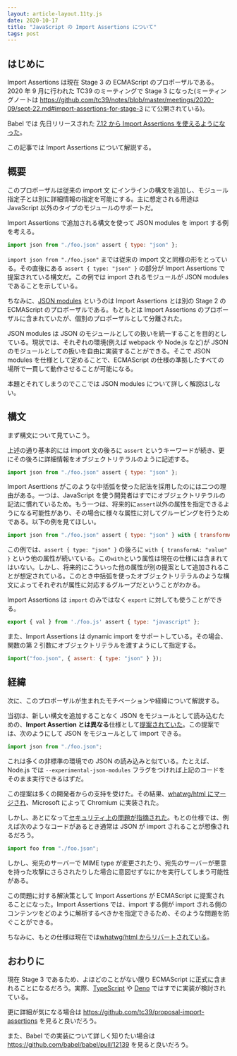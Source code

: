```yaml
---
layout: article-layout.11ty.js
date: 2020-10-17
title: "JavaScript の Import Assertions について"
tags: post
---
```


## はじめに

Import Assertions は現在 Stage 3 の ECMAScript のプロポーザルである。2020 年 9 月に行われた TC39 のミーティングで Stage 3 になった(ミーティングノートは https://github.com/tc39/notes/blob/master/meetings/2020-09/sept-22.md#import-assertions-for-stage-3 にて公開されている)。

Babel では 先日リリースされた [7.12 から Import Assertions を使えるようになった](https://babeljs.io/blog/2020/10/15/7.12.0#import-assertions-parsing-12139httpsgithubcombabelbabelpull12139)。

この記事では Import Assertions について解説する。

## 概要

このプロポーザルは従来の import 文 にインラインの構文を追加し、モジュール指定子とは別に詳細情報の指定を可能にする。主に想定される用途は JavaScript 以外のタイプのモジュールのサポートだ。

Import Assertions で追加される構文を使って JSON modules を import する例を考える。

```js
import json from "./foo.json" assert { type: "json" };
```

`import json from "./foo.json"` までは従来の import 文と同様の形をとっている。その直後にある `assert { type: "json" }` の部分が Import Assertions で提案されている構文だ。この例では import されるモジュールが JSON modules であることを示している。

ちなみに、[JSON modules](https://github.com/tc39/proposal-json-modules) というのは Import Assertions とは別の Stage 2 の ECMAScript のプロポーザルである。もともとは Import Assertions のプロポーザルに含まれていたが、個別のプロポーザルとして分離された。

JSON modules は JSON のモジュールとしての扱いを統一することを目的としている。現状では、それぞれの環境(例えば webpack や Node.js など)が JSON のモジュールとしての扱いを自由に実装することができる。そこで JSON modules を仕様として定めることで、ECMAScript の仕様の準拠したすべての場所で一貫して動作させることが可能になる。

本題とそれてしまうのでここでは JSON modules について詳しく解説はしない。

## 構文

まず構文について見ていこう。

上述の通り基本的には import 文の後ろに `assert` というキーワードが続き、更にその後ろに詳細情報をオブジェクトリテラルのように記述する。

```js
import json from "./foo.json" assert { type: "json" };
```

Import Aserttions がこのような中括弧を使った記法を採用したのには二つの理由がある。一つは、JavaScript を使う開発者はすでにオブジェクトリテラルの記法に慣れているため。もう一つは、将来的に`assert`以外の属性を指定できるようになる可能性があり、その場合に様々な属性に対してグルーピングを行うためである。以下の例を見てほしい。

```js
import json from "./foo.json" assert { type: "json" } with { transformA: "value" };
```

この例では、`assert { type: "json" }` の後ろに `with { transformA: "value" }` という他の属性が続いている。この`with`という属性は現在の仕様には含まれてはいない。しかし、将来的にこういった他の属性が別の提案として追加されることが想定されている。このとき中括弧を使ったオブジェクトリテラルのような構文によってそれぞれが属性に対応するグループだということがわかる。

Import Assertions は `import` のみではなく `export` に対しても使うことができる。

```js
export { val } from './foo.js' assert { type: "javascript" };
```

また、Import Assertions は dynamic import をサポートしている。その場合、関数の第 2 引数にオブジェクトリテラルを渡すようにして指定する。

```js
import("foo.json", { assert: { type: "json" } });
```

## 経緯

次に、このプロポーザルが生まれたモチベーションや経緯について解説する。

当初は、新しい構文を追加することなく JSON をモジュールとして読み込むための、**Import Assertion とは異なる**仕様として[提案されていた](https://github.com/w3c/webcomponents/issues/770)。この提案では、次のようにして JSON をモジュールとして import できる。

```js
import json from "./foo.json";
```

これは多くの非標準の環境での JSON の読み込みと似ている。たとえば、Node.js では `--experimental-json-modules` フラグをつければ上記のコードをそのまま実行できるはずだ。

この提案は多くの開発者からの支持を受けた。その結果、[whatwg/html にマージされ](https://github.com/whatwg/html/pull/4407)、Microsoft によって Chromium に実装された。

しかし、あとになって[セキュリティ上の問題が指摘された](https://github.com/w3c/webcomponents/issues/839)。もとの仕様では、例えば次のようなコードがあるとき通常は JSON が import されることが想像されるだろう。

```js
import foo from "./foo.json";
```

しかし、宛先のサーバーで MIME type が変更されたり、宛先のサーバーが悪意を持った攻撃にさらされたりした場合に意図せずなにかを実行してしまう可能性がある。

この問題に対する解決策として Import Assertions が ECMAScript に提案されることになった。Import Assertions では、import する側が import される側のコンテンツをどのように解析するべきかを指定できるため、そのような問題を防ぐことができる。

ちなみに、もとの仕様は現在では[whatwg/html からリバートされている](https://github.com/whatwg/html/pull/4943)。

## おわりに

現在 Stage 3 であるため、よほどのことがない限り ECMAScript に正式に含まれることになるだろう。実際、[TypeScript](https://github.com/microsoft/TypeScript/issues/40694) や [Deno](https://github.com/denoland/deno/issues/7623) ではすでに実装が検討されている。

更に詳細が気になる場合は https://github.com/tc39/proposal-import-assertions を見ると良いだろう。

また、Babel での実装について詳しく知りたい場合は https://github.com/babel/babel/pull/12139 を見ると良いだろう。
